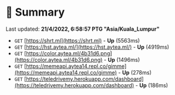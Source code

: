 # 📖 Summary
Last updated: **21/4/2022, 6:58:57 PTG "Asia/Kuala_Lumpur"**

- `GET` [https://shrt.ml](https://shrt.ml) - **Up** (5563ms)
- `GET` [https://hst.aytea.ml/](https://hst.aytea.ml/) - **Up** (4919ms)
- `GET` [https://color.aytea.ml/4b31d6.png](https://color.aytea.ml/4b31d6.png) - **Up** (1496ms)
- `GET` [https://memeapi.aytea14.repl.co/gimme](https://memeapi.aytea14.repl.co/gimme) - **Up** (278ms)
- `GET` [https://teledrivemy.herokuapp.com/dashboard](https://teledrivemy.herokuapp.com/dashboard) - **Up** (186ms)
